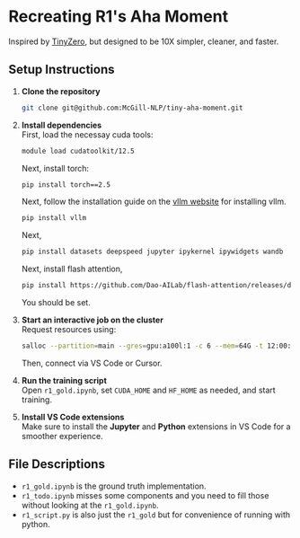 # Recreating R1's Aha Moment
Inspired by [TinyZero](https://github.com/Jiayi-Pan/TinyZero), but designed to be 10X simpler, cleaner, and faster.

## Setup Instructions

1. **Clone the repository**  
   ```bash
   git clone git@github.com:McGill-NLP/tiny-aha-moment.git
   ```

2. **Install dependencies**  
   First, load the necessay cuda tools:
   ```bash
   module load cudatoolkit/12.5
   ```  
   Next, install torch:  
   ```bash
   pip install torch==2.5
   ```  
   Next, follow the installation guide on the [vllm website](https://docs.vllm.ai/en/stable/getting_started/installation/gpu/index.html) for installing vllm. 
   ```bash
   pip install vllm
   ```  
   Next,
   ```bash
   pip install datasets deepspeed jupyter ipykernel ipywidgets wandb
   ``` 
   Next, install flash attention,
   ```bash
   pip install https://github.com/Dao-AILab/flash-attention/releases/download/v2.7.2.post1/flash_attn-2.7.2.post1+cu12torch2.5cxx11abiFALSE-cp310-cp310-linux_x86_64.whl
   ``` 
   You should be set.
    

3. **Start an interactive job on the cluster**  
   Request resources using:  
   ```bash
   salloc --partition=main --gres=gpu:a100l:1 -c 6 --mem=64G -t 12:00:00
   ```  
   Then, connect via VS Code or Cursor.

4. **Run the training script**  
   Open `r1_gold.ipynb`, set `CUDA_HOME` and `HF_HOME` as needed, and start training.

5. **Install VS Code extensions**  
   Make sure to install the **Jupyter** and **Python** extensions in VS Code for a smoother experience.

## File Descriptions
- `r1_gold.ipynb` is the ground truth implementation.
- `r1_todo.ipynb` misses some components and you need to fill those without looking at the `r1_gold.ipynb`.
- `r1_script.py` is also just the `r1_gold` but for convenience of running with python.

